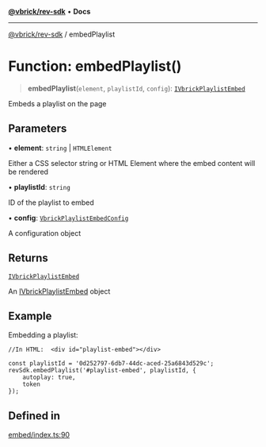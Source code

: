 [**@vbrick/rev-sdk**](../README.md) • **Docs**

***

[@vbrick/rev-sdk](../README.md) / embedPlaylist

# Function: embedPlaylist()

> **embedPlaylist**(`element`, `playlistId`, `config`): [`IVbrickPlaylistEmbed`](../interfaces/IVbrickPlaylistEmbed.md)

Embeds a playlist on the page

## Parameters

• **element**: `string` \| `HTMLElement`

Either a CSS selector string or HTML Element where the embed content will be rendered

• **playlistId**: `string`

ID of the playlist to embed

• **config**: [`VbrickPlaylistEmbedConfig`](../interfaces/VbrickPlaylistEmbedConfig.md)

A configuration object

## Returns

[`IVbrickPlaylistEmbed`](../interfaces/IVbrickPlaylistEmbed.md)

An [IVbrickPlaylistEmbed](../interfaces/IVbrickPlaylistEmbed.md) object

## Example

Embedding a playlist:
```
//In HTML:  <div id="playlist-embed"></div>

const playlistId = '0d252797-6db7-44dc-aced-25a6843d529c';
revSdk.embedPlaylist('#playlist-embed', playlistId, {
    autoplay: true,
    token
});
```

## Defined in

[embed/index.ts:90](https://github.com/vbrick/rev-sdk-js/blob/main/src/embed/index.ts#L90)
